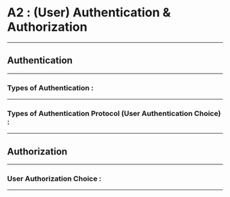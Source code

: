 # A2 : (User) Authentication & Authorization

---

## Authentication 

---

### Types of Authentication : 

---

### Types of Authentication Protocol (User Authentication Choice) :

---


## Authorization 

---

### User Authorization Choice : 

---

